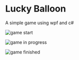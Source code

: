 # Lucky Balloon

A simple game using wpf and c#

![game start]("starter_screen.jpg")

![game in progress]("game_in_progress.jpg")

![game finished]("game_is_over.jpg")